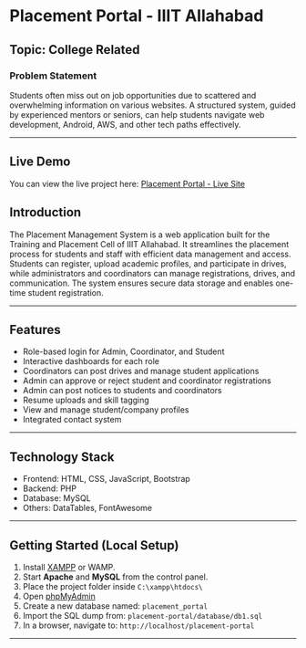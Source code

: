 # Placement Portal - IIIT Allahabad

## Topic: College Related


### Problem Statement

Students often miss out on job opportunities due to scattered and overwhelming information on various websites. A structured system, guided by experienced mentors or seniors, can help students navigate web development, Android, AWS, and other tech paths effectively.

---

## Live Demo

You can view the live project here: [Placement Portal - Live Site](https://placement-portal.fwh.is/)

## Introduction

The Placement Management System is a web application built for the Training and Placement Cell of IIIT Allahabad. It streamlines the placement process for students and staff with efficient data management and access. Students can register, upload academic profiles, and participate in drives, while administrators and coordinators can manage registrations, drives, and communication. The system ensures secure data storage and enables one-time student registration.

---

## Features

- Role-based login for Admin, Coordinator, and Student
- Interactive dashboards for each role
- Coordinators can post drives and manage student applications
- Admin can approve or reject student and coordinator registrations
- Admin can post notices to students and coordinators
- Resume uploads and skill tagging
- View and manage student/company profiles
- Integrated contact system

---

## Technology Stack

- Frontend: HTML, CSS, JavaScript, Bootstrap
- Backend: PHP
- Database: MySQL
- Others: DataTables, FontAwesome

---

## Getting Started (Local Setup)

1. Install [XAMPP](https://www.apachefriends.org/) or WAMP.
2. Start **Apache** and **MySQL** from the control panel.
3. Place the project folder inside `C:\xampp\htdocs\`
4. Open [phpMyAdmin](http://localhost/phpmyadmin)
5. Create a new database named: `placement_portal`
6. Import the SQL dump from: `placement-portal/database/db1.sql`
7. In a browser, navigate to: `http://localhost/placement-portal`

---



